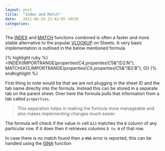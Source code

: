 ```yaml
---
layout: post
title:  "Index and Match"
date:   2021-06-24 23:42:05 +0530
categories: 
---
```


The [INDEX](https://support.google.com/docs/answer/3098242?hl=en) and [MATCH](https://support.google.com/docs/answer/3093378?hl=en) functions combined is often a faster and more stable alternative to the popular [VLOOKUP](https://support.google.com/docs/answer/3093318?hl=en) on Sheets. A very basic implementation is outlined in the below mentioned formula

{% highlight ruby %}
=INDEX(IMPORTRANGE(properties!$C$4,properties!$C$5&"!D2:N"), MATCH(A13,IMPORTRANGE(properties!$C$4,properties!$C$5&"!B2:B"), 0))
{% endhighlight %}

First thing to note would be that we are not plugging in the sheet ID and the tab name directly into the formula. Instead this can be stored in a separate tab on the parent sheet. Over here the formula pulls that information from a tab called `properties`. 

> This separation helps in making the formula more manageable and also makes implementing changes much easier.

The formula will check if the value in cell `A13` matches the `B` column of any particular row. If it does then it retrieves columns `D to N` of that row.

In case there is no match found then a `#NA` error is reported, this can be handled using the [ISNA](https://support.google.com/docs/answer/9365944?hl=en) function